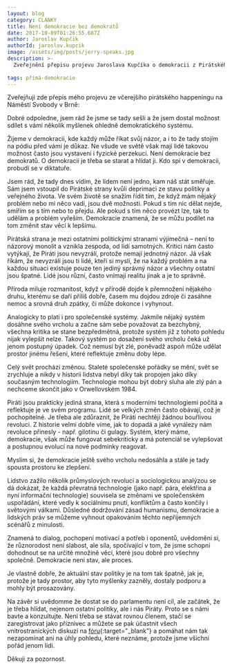 ```yaml
---
layout: blog
category: CLANKY
title: Není demokracie bez demokratů
date: 2017-10-09T01:26:55.687Z
author: Jaroslav Kupčík
authorId: jaroslav.kupcik
image: /assets/img/posts/jerry-speaks.jpg
description: >-
  Zveřejnění přepisu projevu Jaroslava Kupčíka o demokracii z Pirátského happeningu v Brně 8. října 2017.
  
tags: přímá-demokracie
---
```


Zveřejňuji zde přepis mého projevu ze včerejšího pirátského happeningu na Náměstí Svobody v Brně:

Dobré odpoledne, jsem rád že jsme se tady sešli a že jsem dostal možnost sdílet s vámi několik myšlenek ohledně demokratického systému.

Žijeme v demokracii, kde každý může říkat svůj názor, a i to že tady stojím na pódiu před vámi je důkaz. Ne všude ve světě však mají lidé takovou možnost často jsou vystaveni i fyzické perzekuci. Není demokracie bez demokratů. O demokracii je třeba se starat a hlídat ji. Kdo spí v demokracii, probudí se v diktatuře.

Jsem rád, že tady dnes vidím, že lidem není jedno, kam náš stát směřuje. Sám jsem vstoupil do Pirátské strany kvůli deprimaci ze stavu politiky a veřejného života. Ve svém životě se snažím řídit tím, že když mám nějaký problém nebo mi něco vadí, jsou dvě možnosti. Pokud s tím nic dělat nejde, smířím se s tím nebo to přejdu. Ale pokud s tím něco provézt lze, tak to udělám a problém vyřeším. Demokracie znamená, že se můžu podílet na tom změnit stav věcí k lepšímu.

Pirátská strana je mezi ostatními politickými stranami výjimečná – není to názorový monolit a vznikla zespoda, od lidí samotných. Kritici nám často vytýkají, že Piráti jsou nevyzrálí, protože nemají jednotný názor. Já však říkám, že nevyzrálí jsou ti lidé, kteří si myslí, že na každý problém a na každou situaci existuje pouze ten jediný správný názor a všechny ostatní jsou špatné. Lidé jsou různí, často vnímají realitu jinak a je to správně.

Příroda miluje rozmanitost, když v přírodě dojde k přemnožení nějakého druhu, kterému se daří příliš dobře, časem mu dojdou zdroje či zasáhne nemoc a srovná druh zpátky, či může dokonce i vyhynout.

Analogicky to platí i pro společenské systémy. Jakmile nějaký systém dosáhne svého vrcholu a začne sám sebe považovat za bezchybný, všechna kritika se stane bezpředmětná, protože systém již z tohoto pohledu nijak vylepšit nelze. Takový systém po dosažení svého vrcholu čeká už jenom postupný úpadek. Což nemusí být zlé, poněvadž aspoň může udělat prostor jinému řešení, které reflektuje změnu doby lépe.

Celý svět prochází změnou. Staleté společenské pořádky se mění, svět se zrychluje a nikdy v historii lidstva nebyl díky tak propojen jako díky současným technologiím. Technologie mohou být dobrý sluha ale zlý pán a nechceme skončit jako v Orwellovském 1984.

Piráti jsou prakticky jediná strana, která s moderními technologiemi počítá a reflektuje je ve svém programu. Lidé se velkých změn často obávají, což je pochopitelné. Je třeba ale zdůraznit, že Piráti nechtějí žádnou bouřlivou revoluci. Z historie velmi dobře víme, jak to dopadá a jaké vynálezy nám revoluce přinesly - např. gilotinu či gulagy. Systém, který máme, demokracie, však může fungovat sebekriticky a má potenciál se vylepšovat a postupnou evolucí na nové podmínky reagovat.

Myslím si, že demokracie ještě svého vrcholu nedosáhla a stále je tady spousta prostoru ke zlepšení.

Lidstvo zažilo několik průmyslových revolucí a sociologickou analýzou se dá dokázat, že každá převratná technologie (jako např. pára, elektřina a nyní informační technologie) souvisela se změnami ve společenském uspořádání, které vedly k sociálnímu pnutí, konfliktům a často končily i světovými válkami. Důsledné dodržování zásad humanismu, demokracie a lidských práv se můžeme vyhnout opakováním těchto nepříjemných scénářů z minulosti.

Znamená to dialog, pochopení motivací a potřeb i oponentů, uvědomění si, že různorodost není slabost, ale síla, spočívající v tom, že jsme schopni dohodnout se na určité množině věcí, které jsou dobré pro všechny společně. Demokracie není stav, ale proces.

Je vlastně dobře, že aktuální stav politiky je na tom tak špatně, jak je, protože je tady prostor, aby tyto myšlenky zazněly, dostaly podporu a mohly být prosazovány.

Na závěr si uvědomme že dostat se do parlamentu není cíl, ale začátek, že je třeba hlídat, nejenom ostatní politiky, ale i nás Piráty. Proto se s námi bavte a konzultujte. Není třeba se stávat rovnou členem, stačí se zaregistrovat jako příznivec a můžete se pak účastnit všech vnitrostranických diskuzí na [fóru](https://forum.pirati.cz){:target="_blank"} a pomáhat nám tak nezapomínat ani na úhly pohledu, které neznáme, protože jsme všichni pořád jenom lidi.

Děkuji za pozornost.
